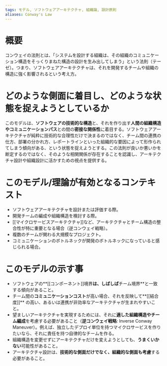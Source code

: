 ```yaml
---
tags: モデル, ソフトウェアアーキテクチャ, 組織論, 設計原則
aliases: Conway's Law
---
```


# 概要
コンウェイの法則とは、「システムを設計する組織は、その組織のコミュニケーション構造をそっくりまねた構造の設計を生み出してしまう」という法則（テーゼ）。つまり、ソフトウェアアーキテクチャは、それを開発するチームや組織の構造に強く影響されるという考え方。

# どのような側面に着目し、どのような状態を捉えようとしているか
このモデルは、**ソフトウェアの技術的な構造**と、それを作り出す**人間の組織構造やコミュニケーションパス**との間の**密接な関係性**に着目する。ソフトウェアアーキテクチャが純粋に技術的な合理性だけで決まるのではなく、チーム間の連携の仕方、部署の分かれ方、レポートラインといった組織的な要因によって形作られてしまう傾向がある、という状態を捉えようとする。この法則が良いか悪いかを断定するのではなく、そのような相関関係が存在することを認識し、アーキテクチャ設計や組織設計に活かすための視点を提供する。

# このモデル/理論が有効となるコンテキスト
* ソフトウェアアーキテクチャを設計または評価する際。
* 開発チームの編成や組織構造を検討する際。
* [[マイクロサービスアーキテクチャ]]など、アーキテクチャとチーム構造の整合性が特に重要となる場合（逆コンウェイ戦略）。
* 複数のチームが関わる大規模なプロジェクト。
* コミュニケーションのボトルネックが開発のボトルネックになっていると感じられる場合。

# このモデルの示す事
* ソフトウェアの**[[コンポーネント]]境界**は、しばしば**チーム境界**と一致する傾向があること。
* チーム間の**コミュニケーションコスト**が高い場合、それを反映して**[[結合度]]** の高い、あるいは連携が非効率なアーキテクチャが生まれやすいこと。
* 望ましいアーキテクチャを実現するためには、それに**適した組織構造やチーム編成**を考慮する必要があること（**逆コンウェイ戦略**: Inverse Conway Maneuver）。例えば、独立したデプロイ単位を持つマイクロサービスを作りたいなら、それに責任を持つ自律的なチームを作る。
* 組織構造を変更せずにアーキテクチャだけを変えようとしても、**うまくいかない**可能性があること。
* アーキテクチャ設計は、**技術的な側面だけでなく、組織的な側面も考慮**する必要があること。